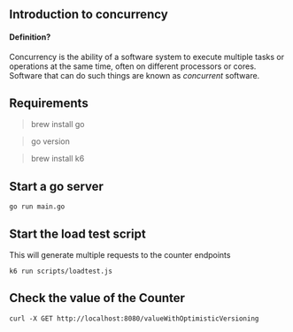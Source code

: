 ## Introduction to concurrency

#### Definition?

Concurrency is the ability of a software system to execute multiple tasks or operations at the same time, often on different processors or cores. Software that can do such things are known as _concurrent_ software.

## Requirements

> brew install go 

> go version 

> brew install k6 

## Start a go server 
``` go run main.go ``` 

## Start the load test script

This will generate multiple requests to the counter endpoints

```k6 run scripts/loadtest.js```

## Check the value of the Counter

```
curl -X GET http://localhost:8080/valueWithOptimisticVersioning
```
